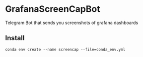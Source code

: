 # GrafanaScreenCapBot
Telegram Bot that sends you screenshots of grafana dashboards





## Install
    conda env create --name screencap --file=conda_env.yml